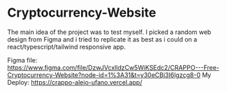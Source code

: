 # Cryptocurrency-Website
The main idea of the project was to test myself. I picked a random web design from Figma and i tried to replicate it as best as i could on a react/typescript/tailwind responsive app.

Figma file: https://www.figma.com/file/DzwJVcxlldzCw5WiKSEdc2/CRAPPO---Free-Cryptocurrency-Website?node-id=1%3A31&t=y30eCBj3I6lgzcg8-0
My Deploy: https://crappo-alejo-ufano.vercel.app/ 
